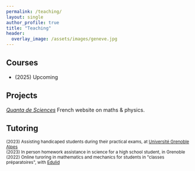 ```yaml
---
permalink: /teaching/
layout: single
author_profile: true
title: "Teaching"
header:
  overlay_image: /assets/images/geneve.jpg
---
```


## Courses

- (2025) Upcoming

## Projects

[*Quanta de Sciences*](https://www.notion.so/sciencequanta/Quanta-de-sciences-197424ce114b80129e85d43646784ab1) French website on maths & physics.


## Tutoring

<sub>(2023) Assisting handicaped students during their practical exams, at [Université Grenoble Alpes](https://etudiant.univ-grenoble-alpes.fr/le-service-accueil-handicap-1379586.kjsp)</sub><br>
<sub>(2023) In person homework assistance in science for a high school student, in Grenoble</sub><br>
<sub>(2022) Online turoring in mathematics and mechanics for students in "classes préparatoires", with [Edulid](https://www.edulide.fr/)</sub><br>
